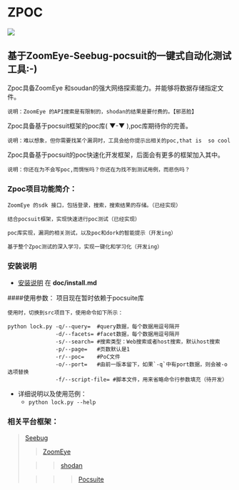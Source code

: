 ZPOC
===================================  
  ![](http://i.imgur.com/nHbRONh.jpg)
    
基于ZoomEye-Seebug-pocsuit的一键式自动化测试工具:-)
-----------------------------------  
Zpoc具备ZoomEye 和soudan的强大网络探索能力。并能够将数据存储指定文件。


    说明：ZoomEye 的API搜索是有限制的，shodan的结果是要付费的。【邪恶脸】

Zpoc具备基于pocsuit框架的poc库( ▼-▼ ),poc库期待你的完善。

	说明：难以想象，但你需要找某个漏洞时，工具会给你提示出相关的poc,that is  so cool

Zpoc具备基于pocsuit的poc快速化开发框架，后面会有更多的框架加入其中。

	说明：你还在为不会写poc,而惆怅吗？你还在为找不到测试用例，而悲伤吗？


    
### Zpoc项目功能简介：

    ZoomEye 的sdk 接口，包括登录，搜索，搜索结果的存储。（已经实现）
     
    结合pocsuit框架，实现快速进行poc测试（已经实现）
    
    poc库实现，漏洞的相关测试，以及poc和dork的智能提示（开发ing）

	基于整个Zpoc测试的深入学习，实现一键化和学习化（开发ing）

### 安装说明
- [安装说明](doc/install.md)	在 **doc/install.md**

####使用参数：
    项目现在暂时依赖于pocsuite库

    使用时，切换到src项目下，使用命令如下所示：

	python lock.py -q/--query=  #query数据，每个数据用逗号隔开
				   -d/--facets= #facet数据，每个数据用逗号隔开
				   -s/--search= #搜索类型：Web搜索或者host搜索，默认host搜索
				   -p/--page=   #页数默认是1
				   -r/--poc=    #PoC文件
				   -o/--port=   #由前一版本留下，如果`-q`中有port数据，则会被-o选项替换
				   -f/--script-file= #脚本文件，用来省略命令行参数填充（待开发）
	
- 详细说明以及使用范例：
	- `python lock.py --help`

### 相关平台框架： 
> [Seebug ](https://www.seebug.org/)
>  
> > [ZoomEye ](https://www.zoomeye.org/)
>  
>  > > [shodan](https://www.shodan.io/)  
>  
> > > > [ Pocsuite](https://github.com/knownsec/Pocsuite)
  
